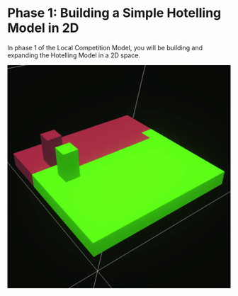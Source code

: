# Phase 1: Building a Simple Hotelling Model in 2D

In phase 1 of the Local Competition Model, you will be building and expanding the Hotelling Model in a 2D space.

![](../../../.gitbook/assets/lc_p1_overview.gif)

